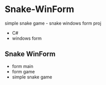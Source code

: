 # Snake-WinForm
simple snake game -
snake windows form proj
- C#
- windows form

## Snake WinForm
- form main
- form game 
- simple snake game

